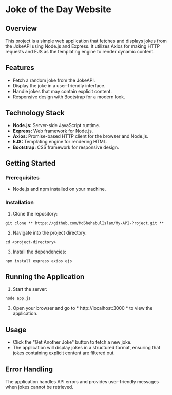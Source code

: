 # Joke of the Day Website

## Overview

This project is a simple web application that fetches and displays jokes from the JokeAPI using Node.js and Express. It utilizes Axios for making HTTP requests and EJS as the templating engine to render dynamic content.

## Features

- Fetch a random joke from the JokeAPI.
- Display the joke in a user-friendly interface.
- Handle jokes that may contain explicit content.
- Responsive design with Bootstrap for a modern look.

## Technology Stack

- **Node.js:** Server-side JavaScript runtime.
- **Express:** Web framework for Node.js.
- **Axios:** Promise-based HTTP client for the browser and Node.js.
- **EJS:** Templating engine for rendering HTML.
- **Bootstrap:** CSS framework for responsive design.

## Getting Started

### Prerequisites

- Node.js and npm installed on your machine.

### Installation
1. Clone the repository:
```
git clone ** https://github.com/MdShehabulIslam/My-API-Project.git **
```
2. Navigate into the project directory:
```
cd <project-directory>
```
3. Install the dependencies:
```
npm install express axios ejs
```

## Running the Application

1. Start the server:
```
node app.js
```
3. Open your browser and go to  * http://localhost:3000 * to view the application.

## Usage

- Click the "Get Another Joke" button to fetch a new joke.
- The application will display jokes in a structured format, ensuring that jokes containing explicit content are filtered out.

## Error Handling

The application handles API errors and provides user-friendly messages when jokes cannot be retrieved.

